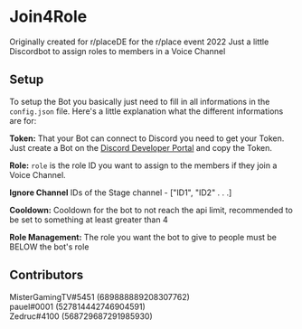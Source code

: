 # Join4Role
Originally created for r/placeDE for the r/place event 2022
Just a little Discordbot to assign roles to members in a Voice Channel

## Setup

To setup the Bot you basically just need to fill in all informations in the `config.json` file. Here's a little explanation what the different informations are for:

**Token:**
    That your Bot can connect to Discord you need to get your Token. Just create a Bot on the [Discord Developer Portal](https://discordapp.com/developers/applications/me) and copy the Token.

**Role:**
    `role` is the role ID you want to assign to the members if they join a Voice Channel.

**Ignore Channel**
    IDs of the Stage channel - ["ID1", "ID2" . . .]

**Cooldown:**
    Cooldown for the bot to not reach the api limit, recommended to be set to something at least greater than 4

**Role Management:**
    The role you want the bot to give to people must be BELOW the bot's role

## Contributors

MisterGamingTV#5451 (689888889208307762)  
pauel#0001 (527814442746904591)  
Zedruc#4100 (568729687291985930)
